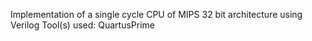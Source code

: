 Implementation of a single cycle CPU of MIPS 32 bit architecture using Verilog
Tool(s) used: QuartusPrime
